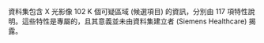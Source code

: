 ﻿資料集包含 X 光影像 102 K 個可疑區域 (候選項目) 的資訊，分別由 117 項特性說明。這些特性是專屬的，且其意義並未由資料集建立者 (Siemens Healthcare) 揭露。 <!--HONumber=42-->
